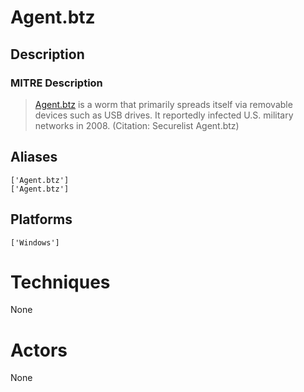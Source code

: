 
# Agent.btz

## Description

### MITRE Description

> [Agent.btz](https://attack.mitre.org/software/S0092) is a worm that primarily spreads itself via removable devices such as USB drives. It reportedly infected U.S. military networks in 2008. (Citation: Securelist Agent.btz)

## Aliases

```
['Agent.btz']
['Agent.btz']
```

## Platforms

```
['Windows']
```

# Techniques

None

# Actors

None
